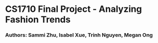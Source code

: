 # CS1710 Final Project - Analyzing Fashion Trends
### Authors: Sammi Zhu, Isabel Xue, Trinh Nguyen, Megan Ong
